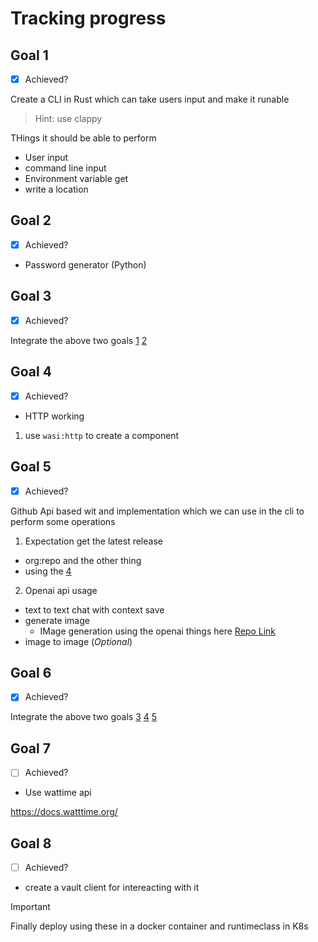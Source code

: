 # Tracking progress

## Goal 1

- [x] Achieved?

Create a CLI in Rust which can take users input and make it runable
> Hint: use clappy

THings it should be able to perform
- User input
- command line input
- Environment variable get
- write a location

## Goal 2

- [x] Achieved?

- Password generator (Python)

## Goal 3

- [x] Achieved?

Integrate the above two goals [1](#goal-1) [2](#goal-2)

## Goal 4

- [x] Achieved?

- HTTP working
1. use `wasi:http` to create a component


## Goal 5

- [x] Achieved?

Github Api based wit and implementation which we can use in the cli to perform some operations

1. Expectation get the latest release
- org:repo and the other thing
- using the [4](#goal-4)
2. Openai api usage
- text to text chat with context save
- generate image
    - IMage generation using the openai things here [Repo Link](https://gitlab.com/dipankardas011/llm-usage/)
- image to image (_Optional_)

## Goal 6

- [x] Achieved?

Integrate the above two goals [3](#goal-3) [4](#goal-4) [5](#goal-5)


## Goal 7

- [ ] Achieved?

- Use wattime api

https://docs.watttime.org/

## Goal 8

- [ ] Achieved?

- create a vault client for intereacting with it


> [!IMPORTANT]
> Finally deploy using these in a docker container and runtimeclass in K8s
